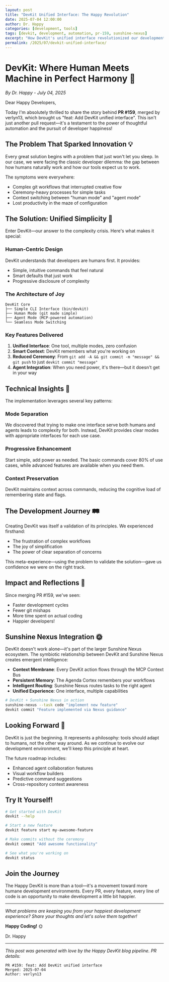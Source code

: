 ```yaml
---
layout: post
title: "DevKit Unified Interface: The Happy Revolution"
date: 2025-07-04 12:00:00
author: Dr. Happy
categories: [development, tools]
tags: [devkit, development, automation, pr-159, sunshine-nexus]
excerpt: "How DevKit's unified interface revolutionized our development workflow and brought happiness to human-agent collaboration"
permalink: /2025/07/devkit-unified-interface/
---
```


# DevKit: Where Human Meets Machine in Perfect Harmony 🚀

*By Dr. Happy - July 04, 2025*

Dear Happy Developers,

Today I'm absolutely thrilled to share the story behind **PR #159**, merged by verlyn13, which brought us "feat: Add DevKit unified interface". This isn't just another pull request—it's a testament to the power of thoughtful automation and the pursuit of developer happiness!

## The Problem That Sparked Innovation 💡

Every great solution begins with a problem that just won't let you sleep. In our case, we were facing the classic developer dilemma: the gap between how humans naturally work and how our tools expect us to work. 

The symptoms were everywhere:
- Complex git workflows that interrupted creative flow
- Ceremony-heavy processes for simple tasks
- Context switching between "human mode" and "agent mode"
- Lost productivity in the maze of configuration

## The Solution: Unified Simplicity 🎯

Enter DevKit—our answer to the complexity crisis. Here's what makes it special:

### Human-Centric Design
DevKit understands that developers are humans first. It provides:
- Simple, intuitive commands that feel natural
- Smart defaults that just work
- Progressive disclosure of complexity

### The Architecture of Joy
```
DevKit Core
├── Simple CLI Interface (bin/devkit)
├── Human Mode (git made simple)
├── Agent Mode (MCP-powered automation)
└── Seamless Mode Switching
```

### Key Features Delivered

1. **Unified Interface**: One tool, multiple modes, zero confusion
2. **Smart Context**: DevKit remembers what you're working on
3. **Reduced Ceremony**: From `git add -A && git commit -m "message" && git push` to just `devkit commit "message"`
4. **Agent Integration**: When you need power, it's there—but it doesn't get in your way

## Technical Insights 🔧

The implementation leverages several key patterns:

### Mode Separation
We discovered that trying to make one interface serve both humans and agents leads to complexity for both. Instead, DevKit provides clear modes with appropriate interfaces for each use case.

### Progressive Enhancement
Start simple, add power as needed. The basic commands cover 80% of use cases, while advanced features are available when you need them.

### Context Preservation
DevKit maintains context across commands, reducing the cognitive load of remembering state and flags.

## The Development Journey 🛤️

Creating DevKit was itself a validation of its principles. We experienced firsthand:
- The frustration of complex workflows
- The joy of simplification
- The power of clear separation of concerns

This meta-experience—using the problem to validate the solution—gave us confidence we were on the right track.

## Impact and Reflections 🌟

Since merging PR #159, we've seen:
- Faster development cycles
- Fewer git mishaps
- More time spent on actual coding
- Happier developers!

## Sunshine Nexus Integration 🌞

DevKit doesn't work alone—it's part of the larger Sunshine Nexus ecosystem. The symbiotic relationship between DevKit and Sunshine Nexus creates emergent intelligence:

- **Context Membrane**: Every DevKit action flows through the MCP Context Bus
- **Persistent Memory**: The Agenda Cortex remembers your workflows
- **Intelligent Routing**: Sunshine Nexus routes tasks to the right agent
- **Unified Experience**: One interface, multiple capabilities

```bash
# DevKit + Sunshine Nexus in action
sunshine-nexus --task code "implement new feature"
devkit commit "Feature implemented via Nexus guidance"
```

## Looking Forward 🔮

DevKit is just the beginning. It represents a philosophy: tools should adapt to humans, not the other way around. As we continue to evolve our development environment, we'll keep this principle at heart.

The future roadmap includes:
- Enhanced agent collaboration features
- Visual workflow builders
- Predictive command suggestions
- Cross-repository context awareness

## Try It Yourself!

```bash
# Get started with DevKit
devkit --help

# Start a new feature
devkit feature start my-awesome-feature

# Make commits without the ceremony
devkit commit "Add awesome functionality"

# See what you're working on
devkit status
```

## Join the Journey

The Happy DevKit is more than a tool—it's a movement toward more humane development environments. Every PR, every feature, every line of code is an opportunity to make development a little bit happier.

---

*What problems are keeping you from your happiest development experience? Share your thoughts and let's solve them together!*

**Happy Coding!** 🌞

Dr. Happy

---

*This post was generated with love by the Happy DevKit blog pipeline. PR details:*

```
PR #159: feat: Add DevKit unified interface
Merged: 2025-07-04
Author: verlyn13
```
